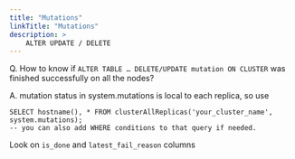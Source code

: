 ```yaml
---
title: "Mutations"
linkTitle: "Mutations"
description: >
    ALTER UPDATE / DELETE
---
```

Q. How to know if `ALTER TABLE … DELETE/UPDATE mutation ON CLUSTER` was finished successfully on all the nodes?

A. mutation status in system.mutations is local to each replica, so use

```text
SELECT hostname(), * FROM clusterAllReplicas('your_cluster_name', system.mutations);
-- you can also add WHERE conditions to that query if needed.
```

Look on `is_done` and `latest_fail_reason` columns
